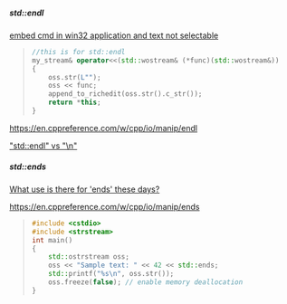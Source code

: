 ##### std::endl

[embed cmd in win32 application and text not selectable](https://stackoverflow.com/questions/50043663/embed-cmd-in-win32-application-and-text-not-selectable)

> ```cpp
> //this is for std::endl
> my_stream& operator<<(std::wostream& (*func)(std::wostream&))
> {
>     oss.str(L"");
>     oss << func;
>     append_to_richedit(oss.str().c_str());
>     return *this;
> }
> ```

https://en.cppreference.com/w/cpp/io/manip/endl

["std::endl" vs "\n"](https://stackoverflow.com/questions/213907/stdendl-vs-n)

##### std::ends

[What use is there for 'ends' these days?](https://stackoverflow.com/questions/2338377/what-use-is-there-for-ends-these-days)

https://en.cppreference.com/w/cpp/io/manip/ends

> ```cpp
> #include <cstdio>
> #include <strstream>
> int main()
> {
>     std::ostrstream oss;
>     oss << "Sample text: " << 42 << std::ends;
>     std::printf("%s\n", oss.str());
>     oss.freeze(false); // enable memory deallocation
> }
> ```
  
